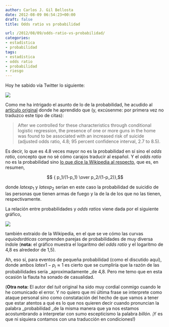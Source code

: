 ```yaml
---
author: Carlos J. Gil Bellosta
date: 2012-08-09 06:54:23+00:00
draft: false
title: Odds ratio vs probabilidad

url: /2012/08/09/odds-ratio-vs-probabilidad/
categories:
- estadística
- probabilidad
tags:
- estadística
- odds ratio
- probabilidad
- riesgo
---
```


Hoy he sabido vía Twitter lo siguiente:

[![](/wp-uploads/2012/08/odds_ratio.png#center)
](/wp-uploads/2012/08/odds_ratio.png#center)

Como me ha intrigado el asunto de lo de la probabilidad, he acudido al [artículo original](http://www.nejm.org/doi/full/10.1056/NEJM199208133270705) donde he aprendido que (y, excúsenme: por primera vez no traduzco este tipo de citas):

>After we controlled for these characteristics through conditional logistic regression, the presence of one or more guns in the home was found to be associated with an increased risk of suicide (adjusted odds ratio, 4.8; 95 percent confidence interval, 2.7 to 8.5).

Es decir, lo que es 4.8 veces mayor no es la probabilidad en sí sino el _odds ratio_, concepto que no sé cómo carajos traducir al español. Y el _odds ratio_ no es la probabilidad sino [lo que dice la Wikipedia al respecto](http://en.wikipedia.org/wiki/Odds_ratio), que es, en resumen,

$$ { p_1/(1-p_1) \over p_2/(1-p_2)},$$

donde $latex p_1$ y $latex p_2$ serían en este caso la probabilidad de suicidio de las personas que tienen armas de fuego y la de la de los que no las tienen, respectivamente.

La relación entre probabilidades y _odds ratios_ viene dada por el siguiente gráfico,

[![](/wp-uploads/2012/08/odds_ratio_map.png#center)
](/wp-uploads/2012/08/odds_ratio_map.png#center)

también extraído de la Wikipedia, en el que se ve cómo las curvas _equiodsráticas_ comprenden parejas de probabilidades de muy diversa índole (**nota:** el gráfico muestra el logaritmo del _odds ratio_ y el logaritmo de 4,8 es alrededor de 1,5).

Ah, eso sí, para eventos de pequeña probabilidad (como el discutido aquí), donde ambos $latex 1-p_i \approx 1$ es cierto que se cumpliría que la razón de las probabilidades sería _aproximadamente _de 4,8. Pero me temo que en esta ocasión la flauta ha sonado de casualidad.

(**Otra nota:** El autor del _tuit_ original ha sido muy cordial conmigo cuando le he comunicado el error. Y no quiero que mi última frase se interprete como ataque personal sino como constatación del hecho de que vamos a tener que estar atentos a qué es lo que nos quieren decir cuando pronuncian la palabra _probabilidad _de la misma manera que ya nos estamos acostumbrando a interpretar con sumo escepticismo la palabra _billón_. ¡Y es que ni siquiera contamos con una traducción en condiciones!)

